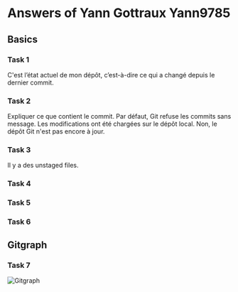 # Answers of Yann Gottraux Yann9785

## Basics
### Task 1
C'est l’état actuel de mon dépôt, c’est-à-dire ce qui a changé depuis le dernier commit.

### Task 2
Expliquer ce que contient le commit.
Par défaut, Git refuse les commits sans message.
Les modifications ont été chargées sur le dépôt local.
Non, le dépôt Git n'est pas encore à jour.


### Task 3
Il y a des unstaged files.

### Task 4

### Task 5

### Task 6

## Gitgraph

### Task 7

![Gitgraph](img/gitgraph.svg)